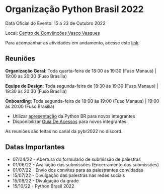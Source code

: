 # Organização Python Brasil 2022

Data Oficial do Evento: 15 a 23 de Outubro 2022

Local: [Centro de Convênções Vasco Vasques](https://www.google.com/maps/place/Centro+de+Conven%C3%A7%C3%B5es+do+Amazonas+-+Vasco+Vasques/@-3.0850963,-60.0276392,15z/data=!4m2!3m1!1s0x0:0x1c983a35228960c1?sa=X&ved=2ahUKEwiKppqJn-n1AhUbGLkGHTYODDIQ_BJ6BAgiEAU)

Para acompanhar as atividades em andamento, acesse este [link](https://github.com/orgs/pythonbrasil/projects/3). 

<!--Para acessar o site oficial do evento acesse esse [link](https://2022.pythonbrasil.org.br/).

 ### Board 




### Discussão

https://github.com/pythonbrasil/pybr2022-org/discussions

### Site

https://2022.pythonbrasil.org.br/

### Código fonte do site:

https://github.com/pythonbrasil/pybr2022-site -->

## Reuniões

**Organização Geral**: Toda quarta-feira de 18:00 às 19:30 (Fuso Manaus) | 19:00 às 20:30 (Fuso Brasília)

**Equipe de Design**: Toda segunda-feira de 18:30 às 19:30 (Fuso Manaus) | 19:30 às 20:30 (Fuso Brasília)

**Onboarding**: Toda segunda-feira de 18:00 às 19:00 (Fuso Manaus) | 19:00 às 20:00 (Fuso Brasília)
 - Utilizar [apresentação](https://drive.google.com/drive/folders/1dUAIcTa1p_rhW-2t4autlLPwImaB8Iit?usp=sharing) da Python BR para novos integrantes
 - Disponibilizar [Guia De Acessos](https://docs.google.com/document/d/1Byqh1HAAAhM0mjhMbBHr-mhXXABBx9tVqhGaz9Bp5cg/edit?usp=sharing) para novos integrantes

As reuniões são feitas no canal da pybr2022 no discord.

## Datas Importantes

- 07/04/22 - Abertura do formulario de submissão de palestras
- 01/06/22 - Avaliação das submissões (Encerramento das submissões)
- 01/07/22 - Envio dos convites para as palestrantes convidadas
- 15/07/22 - Divulgação das palestras nas redes sociais
- 15/08/22 - Divulgação da grade
- 15/10/22 - Python Brasil 2022
